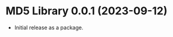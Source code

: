 MD5 Library 0.0.1 (2023-09-12)
======================================
* Initial release as a package.
